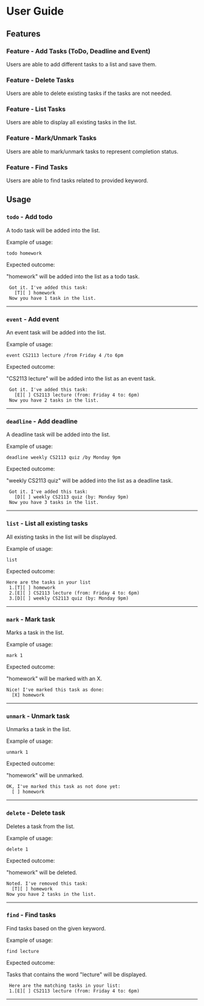 # User Guide

## Features

### Feature - Add Tasks (ToDo, Deadline and Event)

Users are able to add different tasks to a list and save them.

### Feature - Delete Tasks

Users are able to delete existing tasks if the tasks are not needed.

### Feature - List Tasks

Users are able to display all existing tasks in the list.

### Feature - Mark/Unmark Tasks

Users are able to mark/unmark tasks to represent completion status.

### Feature - Find Tasks

Users are able to find tasks related to provided keyword.


## Usage

### `todo` - Add todo

A todo task will be added into the list.

Example of usage:

`todo homework`

Expected outcome:

"homework" will be added into the list as a todo task.

```
 Got it. I've added this task:
   [T][ ] homework
 Now you have 1 task in the list.
```
---
### `event` - Add event

An event task will be added into the list.

Example of usage:

`event CS2113 lecture /from Friday 4 /to 6pm`

Expected outcome:

"CS2113 lecture" will be added into the list as an event task.

```
 Got it. I've added this task:
   [E][ ] CS2113 lecture (from: Friday 4 to: 6pm)
 Now you have 2 tasks in the list.
```
---
### `deadline` - Add deadline

A deadline task will be added into the list.

Example of usage:

`deadline weekly CS2113 quiz /by Monday 9pm`

Expected outcome:

"weekly CS2113 quiz" will be added into the list as a deadline task.

```
 Got it. I've added this task:
   [D][ ] weekly CS2113 quiz (by: Monday 9pm)
 Now you have 3 tasks in the list.
```
---
### `list` - List all existing tasks

All existing tasks in the list will be displayed.

Example of usage:

`list`

Expected outcome:

```
Here are the tasks in your list
 1.[T][ ] homework
 2.[E][ ] CS2113 lecture (from: Friday 4 to: 6pm)
 3.[D][ ] weekly CS2113 quiz (by: Monday 9pm)
```
---
### `mark` - Mark task

Marks a task in the list.

Example of usage:

`mark 1`

Expected outcome:

"homework" will be marked with an X.

```
Nice! I've marked this task as done:
  [X] homework
```
---
### `unmark` - Unmark task

Unmarks a task in the list.

Example of usage:

`unmark 1`

Expected outcome:

"homework" will be unmarked.

```
OK, I've marked this task as not done yet:
  [ ] homework
```
---
### `delete` - Delete task

Deletes a task from the list.

Example of usage:

`delete 1`

Expected outcome:

"homework" will be deleted.

```
Noted. I've removed this task: 
  [T][ ] homework
Now you have 2 tasks in the list.
```
---
### `find` - Find tasks

Find tasks based on the given keyword.

Example of usage:

`find lecture`

Expected outcome:

Tasks that contains the word "lecture" will be displayed.

```
 Here are the matching tasks in your list:
 1.[E][ ] CS2113 lecture (from: Friday 4 to: 6pm)
```
---